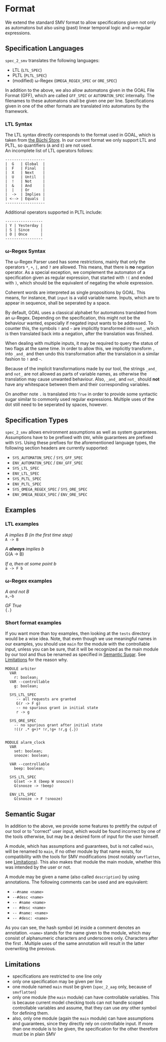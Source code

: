 Format
======
We extend the standard SMV format to allow specifications given not only as automatons but also using (past) linear temporal logic and ω-regular expressions.

Specification Languages
-----------------------
`spec_2_smv` translates the following languages:

* LTL (`LTL_SPEC`)
* PLTL (`PLTL_SPEC`)
* (modified) ω-Regex (`OMEGA_REGEX_SPEC` or `ORE_SPEC`)

In addition to the above, we also allow automatons given in the GOAL File Format (GFF), which are called `GFF_SPEC` or `AUTOMATON_SPEC` internally. The filenames to these automatons shall be given one per line. Specifications given in one of the other formats are translated into automatons by the framework.

### LTL Syntax
The LTL syntax directly corresponds to the format used in GOAL, which is taken from [the Büchi Store](http://buchi.im.ntu.edu.tw/index.php/help/qptl/). In our current format we only support LTL and PLTL, so quantifiers (`A` and `E`) are not used.  
An incomplete list of LTL operators follows:

    ------------------
    |  G   | Global  |
    |  F   | Final   |
    |  X   | Next    |
    |  U   | Until   |
    |  !   | Not     |
    |  &   | And     |
    |  |   | Or      |
    |  ->  | Implies |
    | <--> | Equals  |
    ------------------

Additional operators supported in PLTL include:

    -----------------
    | Y | Yesterday |
    | S | Since     |
    | O | Once      |
    -----------------

### ω-Regex Syntax
The ω-Regex Parser used has some restrictions, mainly that only the operators `*`, `+`, `|`, and `?` are allowed. This means, that there is **no** negation operator. As a special exception, we complement the automaton of a specification given as regular expression, that started with `!(` and ended with `)`, which should be the equivalent of negating the whole expression.

Coherent words are interpreted as single propositions by GOAL. This means, for instance, that `input` is a valid variable name. Inputs, which are to appear in sequence, shall be seperated by a space.

By default, GOAL uses a classical alphabet for automatons translated from an ω-Regex. Depending on the specification, this might not be the behaviour wanted, especially if negated input wants to be addressed. To counter this, the symbols `!` and `~` are implicitly transformed into `not_`, which is then translated back into a negation, after the translation was finished.

When dealing with multiple inputs, it may be required to query the status of two flags at the same time. In order to allow this, we implicitly transform `,` into `_and_` and then undo this transformation after the translation in a similar fashion to `!` and `~`.

Because of the implicit transformations made by our tool, the strings `_and_` and `not_` are not allowed as parts of variable names, as otherwise the translation may cause unwanted behaviour. Also, `_and_` and `not_` should **not** have any whitespace between them and their corresponding variables.

On another note `.` is translated into `True` in order to provide some syntactic sugar similar to commonly used regular expressions. Multiple uses of the dot still need to be seperated by spaces, however.

Specification Types
-------------------
`spec_2_smv` allows environment assumptions as well as system guarantees. Assumptions have to be prefixed with `ENV`, while guarantees are prefixed with `SYS`. Using these prefixes for the aforementioned language types, the following section headers are currently supported:

* `SYS_AUTOMATON_SPEC` / `SYS_GFF_SPEC`
* `ENV_AUTOMATON_SPEC` / `ENV_GFF_SPEC`
* `SYS_LTL_SPEC`
* `ENV_LTL_SPEC`
* `SYS_PLTL_SPEC`
* `ENV_PLTL_SPEC`
* `SYS_OMEGA_REGEX_SPEC` / `SYS_ORE_SPEC`
* `ENV_OMEGA_REGEX_SPEC` / `ENV_ORE_SPEC`

Examples
--------

### LTL examples
*A implies B (in the first time step)*  
`A -> B`

*A **always** implies b*  
G(A -> B)

*If a, then at some point b*  
`a -> F b`

### ω-Regex examples
*A and not B*  
`a,~b`

*GF True*  
`{.}`

### Short format examples
If you want more than toy examples, then looking at the `tests` directory would be a wise idea. Note, that even though we use meaningful names in our examples, you should use `main` for the module with the controllable input, unless you can be sure, that it will be recognized as the main module by our tool and thus be renamed as specified in [Semantic Sugar](#sugar). See [Limitations](#limitations) for the reason why.

    MODULE arbiter
      VAR
        r: boolean;
      VAR --controllable
        g: boolean; 

      SYS_LTL_SPEC
         -- all requests are granted
         G(r -> F g)
         -- no spurious grant in initial state
         r -> g

      SYS_ORE_SPEC
        -- no spurious grant after initial state
        !((r .* g+)* !r,!g+ !r,g {.})


    MODULE alarm_clock
      VAR
        set: boolean;
        snooze: boolean;

      VAR --controllable
        beep: boolean;

      SYS_LTL_SPEC
        G(set -> X (beep W snooze))
        G(snooze -> !beep)

      ENV_LTL_SPEC
        G(snooze -> F !snooze)

<a id='sugar'> Semantic Sugar
-----------------------------
In addition to the above, we provide some features to prettify the output of our tool or to "correct" user input, which would be found incorrect by one of the tools otherwise, but may be a desired form of input for the user himself.

A module, which has assumptions and guarantees, but is not called `main`, will be renamed to `main`, if no other module by that name exists, for compatibility with the tools for SMV modifications (most notably `smvflatten`, see [Limitations](#limitations)). This also makes that module the main module, whether this was intended by the user or not.

A module may be given a name (also called `description`) by using annotations. The following comments can be used and are equivalent:

* `--#name <name>`
* `--#desc <name>`
* `-- #name <name>`
* `-- #desc <name>`
* `-- #name: <name>`
* `-- #desc: <name>`

As you can see, the hash symbol (`#`) inside a comment denotes an annotation. `<name>` stands for the name given to the module, which may consist of alphanumeric characters and underscores only. Characters after the first . Multiple uses of the same annotation will result in the latter overwriting the previous.

<a id='limitations'/> Limitations
---------------------------------

* specifications are restricted to one line only
* only one specification may be given per line
* one module named `main` must be given (`spec_2_aag` only, because of `smvflatten`)
* only one module (the `main` module) can have controllable variables. This is because current model checking tools can not handle scoped controllable variables and assume, that they can use *any* other symbol for defining them.
* also, only one module (again the `main` module) can have assumptions and guarantees, since they directly rely on controllable input. If more than one module is to be given, the specification for the other therefore must be in plain SMV
